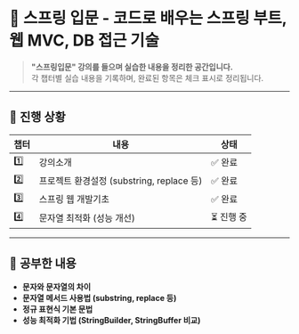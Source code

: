 # 📖 스프링 입문 - 코드로 배우는 스프링 부트, 웹 MVC, DB 접근 기술

> **"스프링입문" 강의를 들으며 실습한 내용을 정리한 공간입니다.**  
> 각 챕터별 실습 내용을 기록하며, 완료된 항목은 체크 표시로 정리됩니다.

---

## 📌 **진행 상황**
| 챕터 | 내용 | 상태 |
|------|------|------|
| 1️⃣ | 강의소개 | ✅ 완료 |
| 2️⃣ | 프로젝트 환경설정 (substring, replace 등) | ✅ 완료 |
| 3️⃣ | 스프링 웹 개발기초 | ✅ 완료 |
| 4️⃣ | 문자열 최적화 (성능 개선) | ⏳ 진행 중 |

---

## 📝 **공부한 내용**
- **문자와 문자열의 차이**
- **문자열 메서드 사용법 (substring, replace 등)**
- **정규 표현식 기본 문법**
- **성능 최적화 기법 (StringBuilder, StringBuffer 비교)**



